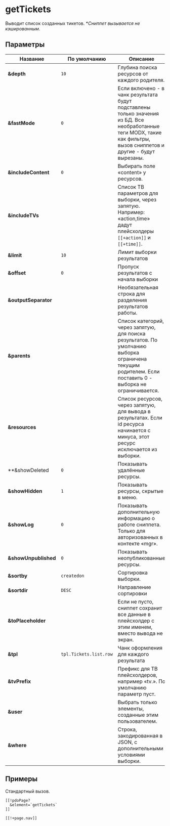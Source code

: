 # getTickets

Выводит список созданных тикетов.
**Сниппет вызывается не кэшированным.*

## Параметры

| Название             | По умолчанию           | Описание                                                                                                                                                               |
| -------------------- | ---------------------- | ---------------------------------------------------------------------------------------------------------------------------------------------------------------------- |
| **&depth**           | `10`                   | Глубина поиска ресурсов от каждого родителя.                                                                                                                           |
| **&fastMode**        | `0`                    | Если включено - в чанк результата будут подставлены только значения из БД. Все необработанные теги MODX, такие как фильтры, вызов сниппетов и другие - будут вырезаны. |
| **&includeContent**  | `0`                    | Выбирать поле «content» у ресурсов.                                                                                                                                    |
| **&includeTVs**      |                        | Список ТВ параметров для выборки, через запятую. Например: «action,time» дадут плейсхолдеры `[[+action]]` и `[[+time]]`.                                               |
| **&limit**           | `10`                   | Лимит выборки результатов                                                                                                                                              |
| **&offset**          | `0`                    | Пропуск результатов с начала выборки                                                                                                                                   |
| **&outputSeparator** |                        | Необязательная строка для разделения результатов работы.                                                                                                               |
| **&parents**         |                        | Список категорий, через запятую, для поиска результатов. По умолчанию выборка ограничена текущим родителем. Если поставить 0 - выборка не ограничивается.              |
| **&resources**       |                        | Список ресурсов, через запятую, для вывода в результатах. Если id ресурса начинается с минуса, этот ресурс исключается из выборки.                                     |
| **&showDeleted       | `0`                    | Показывать удалённые ресурсы.                                                                                                                                          |
| **&showHidden**      | `1`                    | Показывать ресурсы, скрытые в меню.                                                                                                                                    |
| **&showLog**         | `0`                    | Показывать дополнительную информацию о работе сниппета. Только для авторизованных в контекте «mgr».                                                                    |
| **&showUnpublished** | `0`                    | Показывать неопубликованные ресурсы.                                                                                                                                   |
| **&sortby**          | `createdon`            | Сортировка выборки.                                                                                                                                                    |
| **&sortdir**         | `DESC`                 | Направление сортировки                                                                                                                                                 |
| **&toPlaceholder**   |                        | Если не пусто, сниппет сохранит все данные в плейсхолдер с этим именем, вместо вывода не экран.                                                                        |
| **&tpl**             | `tpl.Tickets.list.row` | Чанк оформления для каждого результата                                                                                                                                 |
| **&tvPrefix**        |                        | Префикс для ТВ плейсхолдеров, например «tv.». По умолчанию параметр пуст.                                                                                              |
| **&user**            |                        | Выбрать только элементы, созданные этим пользователем.                                                                                                                 |
| **&where**           |                        | Строка, закодированная в JSON, с дополнительными условиями выборки.                                                                                                    |

<!--@include: ../parts/tip-general-properties.md-->

## Примеры

Стандартный вызов.

```modx
[[!pdoPage?
  &element=`getTickets`
]]

[[!+page.nav]]
```
